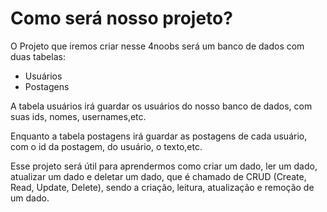 # Como será nosso projeto?

O Projeto que iremos criar nesse 4noobs será um banco de dados com duas tabelas:

- Usuários
- Postagens

A tabela usuários irá guardar os usuários do nosso banco de dados, com suas ids, nomes, usernames,etc.

Enquanto a tabela postagens irá guardar as postagens de cada usuário, com o id da postagem, do usuário, o texto,etc.

Esse projeto será útil para aprendermos como criar um dado, ler um dado, atualizar um dado e deletar um dado, que é chamado de CRUD (Create, Read, Update, Delete), sendo a criação, leitura, atualização e remoção de um dado.
